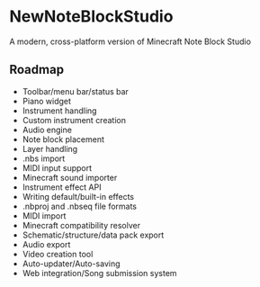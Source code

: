 # NewNoteBlockStudio
 A modern, cross-platform version of Minecraft Note Block Studio

## Roadmap
* Toolbar/menu bar/status bar
* Piano widget
* Instrument handling
* Custom instrument creation
* Audio engine
* Note block placement
* Layer handling
* .nbs import
* MIDI input support
* Minecraft sound importer
* Instrument effect API
* Writing default/built-in effects
* .nbproj and .nbseq file formats
* MIDI import
* Minecraft compatibility resolver
* Schematic/structure/data pack export
* Audio export
* Video creation tool
* Auto-updater/Auto-saving
* Web integration/Song submission system
